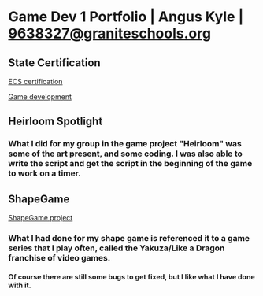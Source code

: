 # Game Dev 1 Portfolio | Angus Kyle | 9638327@graniteschools.org

## State Certification

[ECS certification](https://github.com/Angus-Kyle/Angus-Kyle/blob/main/Angus%20Kyle_Exploring%20Computer%20Science_05092024.pdf)

[Game development](https://github.com/Angus-Kyle/Angus-Kyle/blob/main/Angus%20Kyle_Game%20Development%20Fundamentals_12162024.pdf)

## Heirloom Spotlight

### What I did for my group in the game project "Heirloom" was some of the art present, and some coding. I was also able to write the script and get the script in the beginning of the game to work on a timer.

## ShapeGame

[ShapeGame project](https://github.com/Angus-Kyle/Angus-Kyle/blob/main/Shapegame.zip)

### What I had done for my shape game is referenced it to a game series that I play often, called the Yakuza/Like a Dragon franchise of video games.

#### Of course there are still some bugs to get fixed, but I like what I have done with it.
